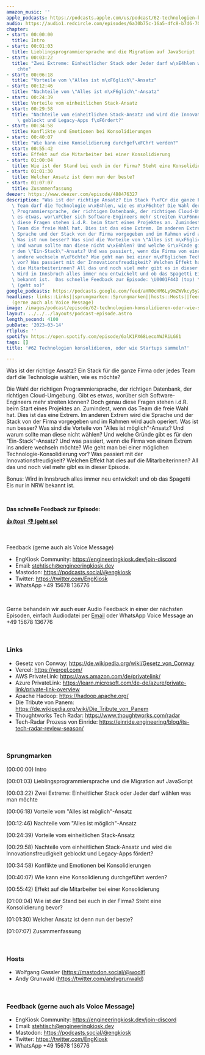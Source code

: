```yaml
---
amazon_music: ''
apple_podcasts: https://podcasts.apple.com/us/podcast/62-technologien-konsolidieren-oder-wie-startups-sammeln/id1603082924?i=1000604053727&uo=4
audio: https://audio1.redcircle.com/episodes/6a30b75c-16a5-4fc8-b7d6-70b9fae6c9ae/stream.mp3
chapter:
- start: 00:00:00
  title: Intro
- start: 00:01:03
  title: Lieblingsprogrammiersprache und die Migration auf JavaScript
- start: 00:03:22
  title: "Zwei Extreme: Einheitlicher Stack oder Jeder darf w\xE4hlen was man m\xF6\
    chte"
- start: 00:06:18
  title: "Vorteile vom \"Alles ist m\xF6glich\"-Ansatz"
- start: 00:12:46
  title: "Nachteile vom \"Alles ist m\xF6glich\"-Ansatz"
- start: 00:24:39
  title: Vorteile vom einheitlichen Stack-Ansatz
- start: 00:29:58
  title: "Nachteile vom einheitlichen Stack-Ansatz und wird die Innovationsfreudigkeit\
    \ geblockt und Legacy-Apps f\xF6rdert?"
- start: 00:34:58
  title: Konflikte und Emotionen bei Konsolidierungen
- start: 00:40:07
  title: "Wie kann eine Konsolidierung durchgef\xFChrt werden?"
- start: 00:55:42
  title: Effekt auf die Mitarbeiter bei einer Konsolidierung
- start: 01:00:04
  title: Wie ist der Stand bei euch in der Firma? Steht eine Konsolidierung bevor?
- start: 01:01:30
  title: Welcher Ansatz ist denn nun der beste?
- start: 01:07:07
  title: Zusammenfassung
deezer: https://www.deezer.com/episode/488476327
description: "Was ist der richtige Ansatz? Ein Stack f\xFCr die ganze Firma oder jedes\
  \ Team darf die Technologie w\xE4hlen, wie es m\xF6chte? Die Wahl der richtigen\
  \ Programmiersprache, der richtigen Datenbank, der richtigen Cloud-Umgebung. Gibt\
  \ es etwas, wor\xFCber sich Software-Engineers mehr streiten k\xF6nnen? Doch genau\
  \ diese Fragen stehen i.d.R. beim Start eines Projektes an. Zumindest, wenn das\
  \ Team die freie Wahl hat. Dies ist das eine Extrem. Im anderen Extrem wird die\
  \ Sprache und der Stack von der Firma vorgegeben und im Rahmen wird auch operiert.\
  \ Was ist nun besser? Was sind die Vorteile von \"Alles ist m\xF6glich\"-Ansatz?\
  \ Und warum sollte man diese nicht w\xE4hlen? Und welche Gr\xFCnde gibt es f\xFC\
  r den \"Ein-Stack\"-Ansatz? Und was passiert, wenn die Firma von einem Extrem ins\
  \ andere wechseln m\xF6chte? Wie geht man bei einer m\xF6glichen Technologie-Konsolidierung\
  \ vor? Was passiert mit der Innovationsfreudigkeit? Welchen Effekt hat dies auf\
  \ die Mitarbeiterinnen? All das und noch viel mehr gibt es in dieser Episode. Bonus:\
  \ Wird in Innsbruch alles immer neu entwickelt und ob das Spagetti Eis nur in NRW\
  \ bekannt ist.  Das schnelle Feedback zur Episode: \U0001F44D (top) \_\U0001F44E\
  \ (geht so)"
google_podcasts: https://podcasts.google.com/feed/aHR0cHM6Ly9mZWVkcy5yZWRjaXJjbGUuY29tLzBlY2ZkZmQ3LWZkYTEtNGMzZC05NTE1LTQ3NjcyN2Y5ZGY1ZQ/episode/MDUzMDAxOWEtZWFlNS00OGQ2LWJjNzQtNjMyZjRhMTU2Y2Ex?sa=X&ved=2ahUKEwiEuPeMgdv9AhX4GVkFHcxFB90QkfYCegQIARAF
headlines: links::Links||sprungmarken::Sprungmarken||hosts::Hosts||feedback-gerne-auch-als-voice-message::Feedback
  (gerne auch als Voice Message)
image: /images/podcast/episode/62-technologien-konsolidieren-oder-wie-startups-sammeln.jpg
layout: ../../../layouts/podcast-episode.astro
length_second: 4100
pubDate: '2023-03-14'
rtlplus: ''
spotify: https://open.spotify.com/episode/6alK1PX68LecoAWJRiLG61
tags: []
title: '#62 Technologien konsolidieren, oder wie Startups sammeln?'

---
```

<p>Was ist der richtige Ansatz? Ein Stack für die ganze Firma oder jedes Team darf die Technologie wählen, wie es möchte?</p><p>Die Wahl der richtigen Programmiersprache, der richtigen Datenbank, der richtigen Cloud-Umgebung. Gibt es etwas, worüber sich Software-Engineers mehr streiten können? Doch genau diese Fragen stehen i.d.R. beim Start eines Projektes an. Zumindest, wenn das Team die freie Wahl hat. Dies ist das eine Extrem. Im anderen Extrem wird die Sprache und der Stack von der Firma vorgegeben und im Rahmen wird auch operiert. Was ist nun besser? Was sind die Vorteile von &#34;Alles ist möglich&#34;-Ansatz? Und warum sollte man diese nicht wählen? Und welche Gründe gibt es für den &#34;Ein-Stack&#34;-Ansatz? Und was passiert, wenn die Firma von einem Extrem ins andere wechseln möchte? Wie geht man bei einer möglichen Technologie-Konsolidierung vor? Was passiert mit der Innovationsfreudigkeit? Welchen Effekt hat dies auf die Mitarbeiterinnen? All das und noch viel mehr gibt es in dieser Episode.</p><p>Bonus: Wird in Innsbruch alles immer neu entwickelt und ob das Spagetti Eis nur in NRW bekannt ist.</p><p><br></p><p><strong>Das schnelle Feedback zur Episode:</strong></p><p><a href="https://api.openpodcast.dev/feedback/62/upvote" rel="nofollow"><strong>👍 (top)</strong></a><strong> </strong><a href="https://api.openpodcast.dev/feedback/18/downvote" rel="nofollow"><strong> </strong></a><a href="https://api.openpodcast.dev/feedback/62/downvote" rel="nofollow"><strong>👎 (geht so)</strong></a></p><p><br></p><p>Feedback (gerne auch als Voice Message)</p><ul><li>EngKiosk Community: <a href="https://engineeringkiosk.dev/join-discord">https://engineeringkiosk.dev/join-discord</a> </li><li>Email: <a href="mailto:stehtisch@engineeringkiosk.dev" rel="nofollow">stehtisch@engineeringkiosk.dev</a></li><li>Mastodon: <a href="https://podcasts.social/@engkiosk" rel="nofollow">https://podcasts.social/@engkiosk</a></li><li>Twitter: <a href="https://twitter.com/EngKiosk" rel="nofollow">https://twitter.com/EngKiosk</a></li><li>WhatsApp +49 15678 136776</li></ul><p><br></p><p>Gerne behandeln wir auch euer Audio Feedback in einer der nächsten Episoden, einfach Audiodatei per <a href="https://engineeringkiosk.dev/kontakt/">Email</a> oder WhatsApp Voice Message an +49 15678 136776</p><p><br></p><h3 id="links">Links</h3><ul><li>Gesetz von Conway: <a href="https://de.wikipedia.org/wiki/Gesetz_von_Conway" rel="nofollow">https://de.wikipedia.org/wiki/Gesetz_von_Conway</a></li><li>Vercel: <a href="https://vercel.com/" rel="nofollow">https://vercel.com/</a></li><li>AWS PrivateLink: <a href="https://aws.amazon.com/de/privatelink/" rel="nofollow">https://aws.amazon.com/de/privatelink/</a></li><li>Azure PrivateLink: <a href="https://learn.microsoft.com/de-de/azure/private-link/private-link-overview" rel="nofollow">https://learn.microsoft.com/de-de/azure/private-link/private-link-overview</a></li><li>Apache Hadoop: <a href="https://hadoop.apache.org/" rel="nofollow">https://hadoop.apache.org/</a></li><li>Die Tribute von Panem: <a href="https://de.wikipedia.org/wiki/Die_Tribute_von_Panem" rel="nofollow">https://de.wikipedia.org/wiki/Die_Tribute_von_Panem</a></li><li>Thoughtworks Tech Radar: <a href="https://www.thoughtworks.com/radar" rel="nofollow">https://www.thoughtworks.com/radar</a></li><li>Tech-Radar Prozess von Einride: <a href="https://einride.engineering/blog/its-tech-radar-review-season/" rel="nofollow">https://einride.engineering/blog/its-tech-radar-review-season/</a></li></ul><p><br></p><h3 id="sprungmarken">Sprungmarken</h3><p>(00:00:00) Intro</p><p>(00:01:03) Lieblingsprogrammiersprache und die Migration auf JavaScript</p><p>(00:03:22) Zwei Extreme: Einheitlicher Stack oder Jeder darf wählen was man möchte</p><p>(00:06:18) Vorteile vom &#34;Alles ist möglich&#34;-Ansatz</p><p>(00:12:46) Nachteile vom &#34;Alles ist möglich&#34;-Ansatz</p><p>(00:24:39) Vorteile vom einheitlichen Stack-Ansatz</p><p>(00:29:58) Nachteile vom einheitlichen Stack-Ansatz und wird die Innovationsfreudigkeit geblockt und Legacy-Apps fördert?</p><p>(00:34:58) Konflikte und Emotionen bei Konsolidierungen</p><p>(00:40:07) Wie kann eine Konsolidierung durchgeführt werden?</p><p>(00:55:42) Effekt auf die Mitarbeiter bei einer Konsolidierung</p><p>(01:00:04) Wie ist der Stand bei euch in der Firma? Steht eine Konsolidierung bevor?</p><p>(01:01:30) Welcher Ansatz ist denn nun der beste?</p><p>(01:07:07) Zusammenfassung</p><p><br></p><h3 id="hosts">Hosts</h3><ul><li>Wolfgang Gassler (<a href="https://mastodon.social/@woolf" rel="nofollow">https://mastodon.social/@woolf</a>)</li><li>Andy Grunwald (<a href="https://twitter.com/andygrunwald" rel="nofollow">https://twitter.com/andygrunwald</a>)</li></ul><p><br></p><h3 id="feedback-gerne-auch-als-voice-message">Feedback (gerne auch als Voice Message)</h3><ul><li>EngKiosk Community: <a href="https://engineeringkiosk.dev/join-discord">https://engineeringkiosk.dev/join-discord</a> </li><li>Email: <a href="mailto:stehtisch@engineeringkiosk.dev" rel="nofollow">stehtisch@engineeringkiosk.dev</a></li><li>Mastodon: <a href="https://podcasts.social/@engkiosk" rel="nofollow">https://podcasts.social/@engkiosk</a></li><li>Twitter: <a href="https://twitter.com/EngKiosk" rel="nofollow">https://twitter.com/EngKiosk</a></li><li>WhatsApp +49 15678 136776</li></ul>